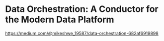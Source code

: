 # Data Orchestration: A Conductor for the Modern Data Platform

https://medium.com/@mikeshwe_19587/data-orchestration-682af6919898
